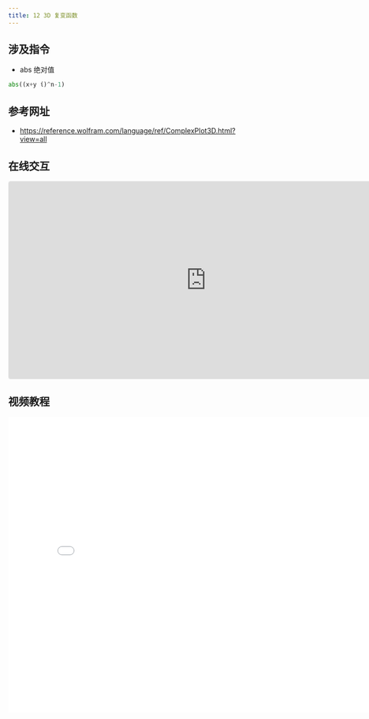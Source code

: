 ```yaml
---
title: 12 3D 复变函数
---
```


## 涉及指令

- abs 绝对值

```py
abs((x+y ί)^n-1)
```

## 参考网址

- <https://reference.wolfram.com/language/ref/ComplexPlot3D.html?view=all>

## 在线交互

<iframe src="https://ggb123.cn/3d/ausgy5ca?embed" width="800" height="400" allowfullscreen style="border: 1px solid #e4e4e4;border-radius: 4px;" frameborder="0"></iframe>

## 视频教程

<iframe src="//player.bilibili.com/player.html?aid=585299751&bvid=BV1pz4y1y7gr&cid=255353776&page=1" width="800px" height="600px" scrolling="no" border="0" frameborder="no" framespacing="0" allowfullscreen="true"> </iframe>
